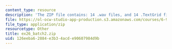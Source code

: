 ```yaml
---
content_type: resource
description: 'The ZIP file contains: 14 .wav files, and 14 .TextGrid files.'
file: https://ol-ocw-studio-app-production.s3.amazonaws.com/courses/6-911-transcribing-prosodic-structure-of-spoken-utterances-with-tobi-january-iap-2006/126eeba62884e3b34acde90607984d9b_ex26_batch2.zip
file_type: application/zip
resourcetype: Other
title: ex26_batch2.zip
uid: 126eeba6-2884-e3b3-4acd-e90607984d9b
---
```

